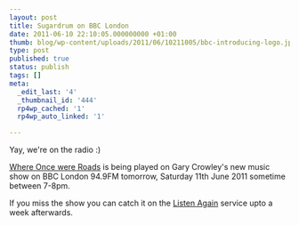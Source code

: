 ```yaml
---
layout: post
title: Sugardrum on BBC London
date: 2011-06-10 22:10:05.000000000 +01:00
thumb: blog/wp-content/uploads/2011/06/10211005/bbc-introducing-logo.jpg
type: post
published: true
status: publish
tags: []
meta:
  _edit_last: '4'
  _thumbnail_id: '444'
  rp4wp_cached: '1'
  rp4wp_auto_linked: '1'

---
```

<p>Yay, we're on the radio :)</p>
<p><a title="Where Once Were Roads by Sugardrum on Soundcloud" href="//soundcloud.com/sugardrum/where-once-were-roads?in=sugardrum/sets/where-once-were-roads" target="_blank">Where Once were Roads</a> is being played on Gary Crowley's new music show on BBC London 94.9FM tomorrow, Saturday 11th June 2011 sometime between 7-8pm.</p>

<p>If you miss the show you can catch it on the <a title="BBC London, iPlayer" href="//www.bbc.co.uk/iplayer/radio/bbc_london" target="_blank">Listen Again</a> service upto a week afterwards.</p>
